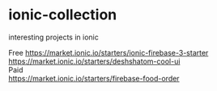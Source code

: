 # ionic-collection
interesting projects in ionic    


Free
https://market.ionic.io/starters/ionic-firebase-3-starter  
https://market.ionic.io/starters/deshshatom-cool-ui  
Paid  
https://market.ionic.io/starters/firebase-food-order  
